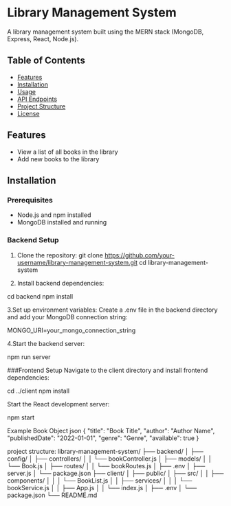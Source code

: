 # Library Management System

A library management system built using the MERN stack (MongoDB, Express, React, Node.js).

## Table of Contents

- [Features](#features)
- [Installation](#installation)
- [Usage](#usage)
- [API Endpoints](#api-endpoints)
- [Project Structure](#project-structure)
- [License](#license)

## Features

- View a list of all books in the library
- Add new books to the library

## Installation

### Prerequisites

- Node.js and npm installed
- MongoDB installed and running

### Backend Setup

1. Clone the repository:
   git clone https://github.com/your-username/library-management-system.git
   cd library-management-system
   
2.   Install backend dependencies:

cd backend
npm install

3.Set up environment variables:
Create a .env file in the backend directory and add your MongoDB connection string:



MONGO_URI=your_mongo_connection_string

4.Start the backend server:

npm run server


###Frontend Setup
Navigate to the client directory and install frontend dependencies:

cd ../client
npm install

Start the React development server:

npm start

Example Book Object
json
{
  "title": "Book Title",
  "author": "Author Name",
  "publishedDate": "2022-01-01",
  "genre": "Genre",
  "available": true
}

project structure:
library-management-system/
├── backend/
│   ├── config/
│   ├── controllers/
│   │   └── bookController.js
│   ├── models/
│   │   └── Book.js
│   ├── routes/
│   │   └── bookRoutes.js
│   ├── .env
│   ├── server.js
│   └── package.json
├── client/
│   ├── public/
│   ├── src/
│   │   ├── components/
│   │   │   └── BookList.js
│   │   ├── services/
│   │   │   └── bookService.js
│   │   ├── App.js
│   │   └── index.js
│   ├── .env
│   └── package.json
└── README.md

